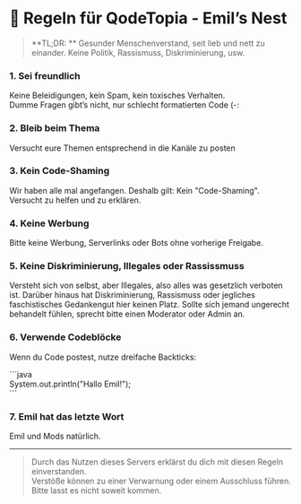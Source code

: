 # :scroll: Regeln für QodeTopia - Emil’s Nest

> **TL;DR: **
> Gesunder Menschenverstand, seit lieb und nett zu einander. Keine Politik, Rassismuss, Diskriminierung, usw.

### 1. Sei freundlich
Keine Beleidigungen, kein Spam, kein toxisches Verhalten.  
Dumme Fragen gibt’s nicht, nur schlecht formatierten Code (-:

### 2. Bleib beim Thema
Versucht eure Themen entsprechend in die Kanäle zu posten

### 3. Kein Code-Shaming
Wir haben alle mal angefangen. Deshalb gilt: Kein "Code-Shaming". Versucht zu helfen und zu erklären.

### 4. Keine Werbung
Bitte keine Werbung, Serverlinks oder Bots ohne vorherige Freigabe.

### 5. Keine Diskriminierung, Illegales oder Rassissmuss
Versteht sich von selbst, aber Illegales, also alles was gesetzlich verboten ist.
Darüber hinaus hat Diskriminierung, Rassismuss oder jegliches faschistisches Gedankengut hier keinen Platz.
Sollte sich jemand ungerecht behandelt fühlen, sprecht bitte einen Moderator oder Admin an.

### 6. Verwende Codeblöcke
Wenn du Code postest, nutze dreifache Backticks:

\`\`\`java  
System.out.println("Hallo Emil!");  
\`\`\`

### 7. Emil hat das letzte Wort
Emil und Mods natürlich.

--- 
> Durch das Nutzen dieses Servers erklärst du dich mit diesen Regeln einverstanden.  
> Verstöße können zu einer Verwarnung oder einem Ausschluss führen.
> Bitte lasst es nicht soweit kommen.